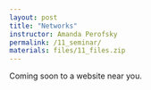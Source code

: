 ```yaml
---
layout: post
title: "Networks"
instructor: Amanda Perofsky
permalink: /11_seminar/
materials: files/11_files.zip
---
```


Coming soon to a website near you.
